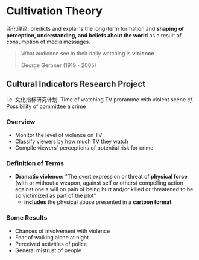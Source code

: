 # Cultivation Theory

涵化理论: predicts and explains the long-term formation and **shaping of perception, understanding, and beliefs about the world** as a result of consumption of media messages.

> What audience see in their daily watching is **violence**.
>
> George Gerbner (1919 - 2005)

## Cultural Indicators Research Project

i.e. 文化指标研究计划: Time of watching TV proramme with violent scene _cf._ Possibility of committee a crime

### Overview

- Monitor the level of violence on TV
- Classify viewers by how much TV they watch
- Compile viewers' perceptions of potential risk for crime

### Definition of Terms

- **Dramatic violence:** "The overt expression or threat of **physical force** (with or without a weapon, against self or others) compelling action against one's will on pain of being hurt and/or killed or threatened to be so victimized as part of the plot"
    - **includes** the physical abuse presented in a **cartoon format**

### Some Results

- Chances of involvement with violence
- Fear of walking alone at night
- Perceived activities of police
- General mistrust of people
